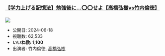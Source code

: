 ### [【学力上げる記憶法】勉強後に…⭕️⭕️せよ【高橋弘樹vs竹内倫徳】](https://www.youtube.com/watch?v=VSul7zoU_mo)
[![](https://img.youtube.com/vi/VSul7zoU_mo/sddefault.jpg)](https://www.youtube.com/watch?v=VSul7zoU_mo)
-   公開日: 2024-06-18
-   視聴数: 62,533
-   **いいね数: 1,100**
-   出演者: 竹内倫徳, [高橋弘樹](/rehacq_fan/people/高橋弘樹 "wikilink")

